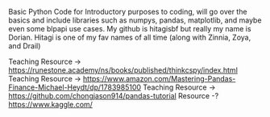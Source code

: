 Basic Python Code for Introductory purposes to coding, will go over the basics and include libraries such as numpys, pandas, matplotlib, and maybe even some blpapi use cases. My github is hitagisbf but really my name is Dorian. Hitagi is one of my fav names of all time (along with Zinnia, Zoya, and Drail)

Teaching Resource -> https://runestone.academy/ns/books/published/thinkcspy/index.html
Teaching Resource -> https://www.amazon.com/Mastering-Pandas-Finance-Michael-Heydt/dp/1783985100
Teaching Resource -> https://github.com/chongjason914/pandas-tutorial
Resource -? https://www.kaggle.com/
